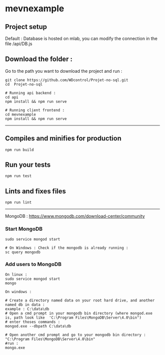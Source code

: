 # mevnexample

## Project setup

Default : Database is hosted on mlab, you can modify the connection in the file /api/DB.js


## Download the folder : 
Go to the path you want to download the project and run : 
```
git clone https://github.com/WDcontrol/Projet-no-sql.git
cd  Projet-no-sql

# Running api backend :
cd api 
npm install && npm run serve

# Running client frontend : 
cd mevnexample
npm install && npm run serve
```

--------------------------

## Compiles and minifies for production
```
npm run build
```

## Run your tests
```
npm run test
```

## Lints and fixes files
```
npm run lint
```

<!-- 
### Customize configuration
See [Configuration Reference](https://cli.vuejs.org/config/).
 -->



--------------------------

MongoDB : https://www.mongodb.com/download-center/community
### Start MongoDB 
```
sudo service mongod start

# On Windows : Check if the mongodb is already running : 
sc query mongodb
```
### Add users to MongoDB
```
On linux : 
sudo service mongod start
mongo

On windows :

# Create a directory named data on your root hard drive, and another named db in data :
example : C:\data\db
# Open a cmd prompt in your mongodb bin directory (where mongod.exe is, path look like  'C:\Program Files\MongoDB\Server\4.0\bin") 
# enter thoses commands :
mongod.exe --dbpath C:\data\db

# Open another cmd prompt and go to your mongodb bin directory : "C:\Program Files\MongoDB\Server\4.0\bin"
#run :
mongo.exe
```